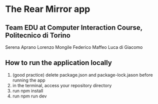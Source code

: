 # The Rear Mirror app

## Team EDU at Computer Interaction Course, Politecnico di Torino
Serena Aprano
Lorenzo Mongile
Federico Maffeo
Luca di Giacomo

## How to run the application locally
1. (good practice) delete package.json and package-lock.jason before running the app
2. in the terminal, access your repository directory
3. run npm install
4. run npm run dev

   
